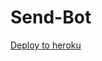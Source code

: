 # Send-Bot

[Deploy to heroku](https://heroku.com/deploy?template=https://github.com/KoshikKumar17/Send-Bot)
